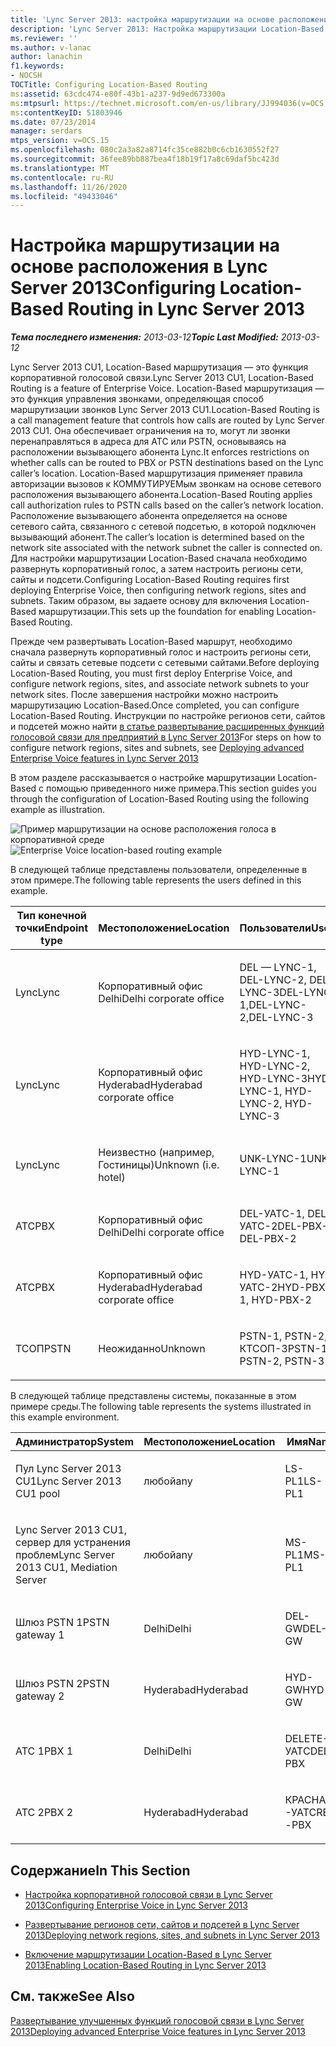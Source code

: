 ```yaml
---
title: 'Lync Server 2013: настройка маршрутизации на основе расположения'
description: 'Lync Server 2013: Настройка маршрутизации Location-Based.'
ms.reviewer: ''
ms.author: v-lanac
author: lanachin
f1.keywords:
- NOCSH
TOCTitle: Configuring Location-Based Routing
ms:assetid: 63cdc474-e80f-43b1-a237-9d9ed673300a
ms:mtpsurl: https://technet.microsoft.com/en-us/library/JJ994036(v=OCS.15)
ms:contentKeyID: 51803946
ms.date: 07/23/2014
manager: serdars
mtps_version: v=OCS.15
ms.openlocfilehash: 080c2a3a82a8714fc35ce882b0c6cb1630552f27
ms.sourcegitcommit: 36fee89bb887bea4f18b19f17a8c69daf5bc423d
ms.translationtype: MT
ms.contentlocale: ru-RU
ms.lasthandoff: 11/26/2020
ms.locfileid: "49433046"
---
```

# <a name="configuring-location-based-routing-in-lync-server-2013"></a><span data-ttu-id="2d46d-103">Настройка маршрутизации на основе расположения в Lync Server 2013</span><span class="sxs-lookup"><span data-stu-id="2d46d-103">Configuring Location-Based Routing in Lync Server 2013</span></span>

<div data-xmlns="http://www.w3.org/1999/xhtml">

<div class="topic" data-xmlns="http://www.w3.org/1999/xhtml" data-msxsl="urn:schemas-microsoft-com:xslt" data-cs="https://msdn.microsoft.com/">

<div data-asp="https://msdn2.microsoft.com/asp">



</div>

<div id="mainSection">

<div id="mainBody"><span data-ttu-id="2d46d-104">

<span> </span></span><span class="sxs-lookup"><span data-stu-id="2d46d-104">

<span> </span></span></span>

<span data-ttu-id="2d46d-105">_**Тема последнего изменения:** 2013-03-12_</span><span class="sxs-lookup"><span data-stu-id="2d46d-105">_**Topic Last Modified:** 2013-03-12_</span></span>

<span data-ttu-id="2d46d-106">Lync Server 2013 CU1, Location-Based маршрутизация — это функция корпоративной голосовой связи.</span><span class="sxs-lookup"><span data-stu-id="2d46d-106">Lync Server 2013 CU1, Location-Based Routing is a feature of Enterprise Voice.</span></span> <span data-ttu-id="2d46d-107">Location-Based маршрутизация — это функция управления звонками, определяющая способ маршрутизации звонков Lync Server 2013 CU1.</span><span class="sxs-lookup"><span data-stu-id="2d46d-107">Location-Based Routing is a call management feature that controls how calls are routed by Lync Server 2013 CU1.</span></span> <span data-ttu-id="2d46d-108">Она обеспечивает ограничения на то, могут ли звонки перенаправляться в адреса для АТС или PSTN, основываясь на расположении вызывающего абонента Lync.</span><span class="sxs-lookup"><span data-stu-id="2d46d-108">It enforces restrictions on whether calls can be routed to PBX or PSTN destinations based on the Lync caller’s location.</span></span> <span data-ttu-id="2d46d-109">Location-Based маршрутизация применяет правила авторизации вызовов к КОММУТИРУЕМым звонкам на основе сетевого расположения вызывающего абонента.</span><span class="sxs-lookup"><span data-stu-id="2d46d-109">Location-Based Routing applies call authorization rules to PSTN calls based on the caller’s network location.</span></span> <span data-ttu-id="2d46d-110">Расположение вызывающего абонента определяется на основе сетевого сайта, связанного с сетевой подсетью, в которой подключен вызывающий абонент.</span><span class="sxs-lookup"><span data-stu-id="2d46d-110">The caller’s location is determined based on the network site associated with the network subnet the caller is connected on.</span></span> <span data-ttu-id="2d46d-111">Для настройки маршрутизации Location-Based сначала необходимо развернуть корпоративный голос, а затем настроить регионы сети, сайты и подсети.</span><span class="sxs-lookup"><span data-stu-id="2d46d-111">Configuring Location-Based Routing requires first deploying Enterprise Voice, then configuring network regions, sites and subnets.</span></span> <span data-ttu-id="2d46d-112">Таким образом, вы задаете основу для включения Location-Based маршрутизации.</span><span class="sxs-lookup"><span data-stu-id="2d46d-112">This sets up the foundation for enabling Location-Based Routing.</span></span>

<span data-ttu-id="2d46d-113">Прежде чем развертывать Location-Based маршрут, необходимо сначала развернуть корпоративный голос и настроить регионы сети, сайты и связать сетевые подсети с сетевыми сайтами.</span><span class="sxs-lookup"><span data-stu-id="2d46d-113">Before deploying Location-Based Routing, you must first deploy Enterprise Voice, and configure network regions, sites, and associate network subnets to your network sites.</span></span> <span data-ttu-id="2d46d-114">После завершения настройки можно настроить маршрутизацию Location-Based.</span><span class="sxs-lookup"><span data-stu-id="2d46d-114">Once completed, you can configure Location-Based Routing.</span></span> <span data-ttu-id="2d46d-115">Инструкции по настройке регионов сети, сайтов и подсетей можно найти [в статье развертывание расширенных функций голосовой связи для предприятий в Lync Server 2013](lync-server-2013-deploying-advanced-enterprise-voice-features.md)</span><span class="sxs-lookup"><span data-stu-id="2d46d-115">For steps on how to configure network regions, sites and subnets, see [Deploying advanced Enterprise Voice features in Lync Server 2013](lync-server-2013-deploying-advanced-enterprise-voice-features.md)</span></span>

<span data-ttu-id="2d46d-116">В этом разделе рассказывается о настройке маршрутизации Location-Based с помощью приведенного ниже примера.</span><span class="sxs-lookup"><span data-stu-id="2d46d-116">This section guides you through the configuration of Location-Based Routing using the following example as illustration.</span></span>

<span data-ttu-id="2d46d-117">![Пример маршрутизации на основе расположения голоса в корпоративной среде](images/JJ994036.b6ef5afc-36ac-406f-8ec2-a87532b20612(OCS.15).png "Пример маршрутизации на основе расположения голоса в корпоративной среде")</span><span class="sxs-lookup"><span data-stu-id="2d46d-117">![Enterprise Voice location-based routing example](images/JJ994036.b6ef5afc-36ac-406f-8ec2-a87532b20612(OCS.15).png "Enterprise Voice location-based routing example")</span></span>

  
<span data-ttu-id="2d46d-118">В следующей таблице представлены пользователи, определенные в этом примере.</span><span class="sxs-lookup"><span data-stu-id="2d46d-118">The following table represents the users defined in this example.</span></span>


<table>
<colgroup>
<col style="width: 33%" />
<col style="width: 33%" />
<col style="width: 33%" />
</colgroup>
<thead>
<tr class="header">
<th><span data-ttu-id="2d46d-119">Тип конечной точки</span><span class="sxs-lookup"><span data-stu-id="2d46d-119">Endpoint type</span></span></th>
<th><span data-ttu-id="2d46d-120">Местоположение</span><span class="sxs-lookup"><span data-stu-id="2d46d-120">Location</span></span></th>
<th><span data-ttu-id="2d46d-121">Пользователи</span><span class="sxs-lookup"><span data-stu-id="2d46d-121">Users</span></span></th>
</tr>
</thead>
<tbody>
<tr class="odd">
<td><p><span data-ttu-id="2d46d-122">Lync</span><span class="sxs-lookup"><span data-stu-id="2d46d-122">Lync</span></span></p></td>
<td><p><span data-ttu-id="2d46d-123">Корпоративный офис Delhi</span><span class="sxs-lookup"><span data-stu-id="2d46d-123">Delhi corporate office</span></span></p></td>
<td><p><span data-ttu-id="2d46d-124">DEL — LYNC-1, DEL-LYNC-2, DEL-LYNC-3</span><span class="sxs-lookup"><span data-stu-id="2d46d-124">DEL-LYNC-1,DEL-LYNC-2,DEL-LYNC-3</span></span></p></td>
</tr>
<tr class="even">
<td><p><span data-ttu-id="2d46d-125">Lync</span><span class="sxs-lookup"><span data-stu-id="2d46d-125">Lync</span></span></p></td>
<td><p><span data-ttu-id="2d46d-126">Корпоративный офис Hyderabad</span><span class="sxs-lookup"><span data-stu-id="2d46d-126">Hyderabad corporate office</span></span></p></td>
<td><p><span data-ttu-id="2d46d-127">HYD-LYNC-1, HYD-LYNC-2, HYD-LYNC-3</span><span class="sxs-lookup"><span data-stu-id="2d46d-127">HYD-LYNC-1, HYD-LYNC-2, HYD-LYNC-3</span></span></p></td>
</tr>
<tr class="odd">
<td><p><span data-ttu-id="2d46d-128">Lync</span><span class="sxs-lookup"><span data-stu-id="2d46d-128">Lync</span></span></p></td>
<td><p><span data-ttu-id="2d46d-129">Неизвестно (например, Гостиницы)</span><span class="sxs-lookup"><span data-stu-id="2d46d-129">Unknown (i.e. hotel)</span></span></p></td>
<td><p><span data-ttu-id="2d46d-130">UNK-LYNC-1</span><span class="sxs-lookup"><span data-stu-id="2d46d-130">UNK-LYNC-1</span></span></p></td>
</tr>
<tr class="even">
<td><p><span data-ttu-id="2d46d-131">АТС</span><span class="sxs-lookup"><span data-stu-id="2d46d-131">PBX</span></span></p></td>
<td><p><span data-ttu-id="2d46d-132">Корпоративный офис Delhi</span><span class="sxs-lookup"><span data-stu-id="2d46d-132">Delhi corporate office</span></span></p></td>
<td><p><span data-ttu-id="2d46d-133">DEL-УАТС-1, DEL-УАТС-2</span><span class="sxs-lookup"><span data-stu-id="2d46d-133">DEL-PBX-1, DEL-PBX-2</span></span></p></td>
</tr>
<tr class="odd">
<td><p><span data-ttu-id="2d46d-134">АТС</span><span class="sxs-lookup"><span data-stu-id="2d46d-134">PBX</span></span></p></td>
<td><p><span data-ttu-id="2d46d-135">Корпоративный офис Hyderabad</span><span class="sxs-lookup"><span data-stu-id="2d46d-135">Hyderabad corporate office</span></span></p></td>
<td><p><span data-ttu-id="2d46d-136">HYD-УАТС-1, HYD-УАТС-2</span><span class="sxs-lookup"><span data-stu-id="2d46d-136">HYD-PBX-1, HYD-PBX-2</span></span></p></td>
</tr>
<tr class="even">
<td><p><span data-ttu-id="2d46d-137">ТСОП</span><span class="sxs-lookup"><span data-stu-id="2d46d-137">PSTN</span></span></p></td>
<td><p><span data-ttu-id="2d46d-138">Неожиданно</span><span class="sxs-lookup"><span data-stu-id="2d46d-138">Unknown</span></span></p></td>
<td><p><span data-ttu-id="2d46d-139">PSTN-1, PSTN-2, КТСОП-3</span><span class="sxs-lookup"><span data-stu-id="2d46d-139">PSTN-1, PSTN-2, PSTN-3</span></span></p></td>
</tr>
</tbody>
</table>

  

<span data-ttu-id="2d46d-140">В следующей таблице представлены системы, показанные в этом примере среды.</span><span class="sxs-lookup"><span data-stu-id="2d46d-140">The following table represents the systems illustrated in this example environment.</span></span>


<table>
<colgroup>
<col style="width: 33%" />
<col style="width: 33%" />
<col style="width: 33%" />
</colgroup>
<thead>
<tr class="header">
<th><span data-ttu-id="2d46d-141">Администратор</span><span class="sxs-lookup"><span data-stu-id="2d46d-141">System</span></span></th>
<th><span data-ttu-id="2d46d-142">Местоположение</span><span class="sxs-lookup"><span data-stu-id="2d46d-142">Location</span></span></th>
<th><span data-ttu-id="2d46d-143">Имя</span><span class="sxs-lookup"><span data-stu-id="2d46d-143">Name</span></span></th>
</tr>
</thead>
<tbody>
<tr class="odd">
<td><p><span data-ttu-id="2d46d-144">Пул Lync Server 2013 CU1</span><span class="sxs-lookup"><span data-stu-id="2d46d-144">Lync Server 2013 CU1 pool</span></span></p></td>
<td><p><span data-ttu-id="2d46d-145">любой</span><span class="sxs-lookup"><span data-stu-id="2d46d-145">any</span></span></p></td>
<td><p><span data-ttu-id="2d46d-146">LS-PL1</span><span class="sxs-lookup"><span data-stu-id="2d46d-146">LS-PL1</span></span></p></td>
</tr>
<tr class="even">
<td><p><span data-ttu-id="2d46d-147">Lync Server 2013 CU1, сервер для устранения проблем</span><span class="sxs-lookup"><span data-stu-id="2d46d-147">Lync Server 2013 CU1, Mediation Server</span></span></p></td>
<td><p><span data-ttu-id="2d46d-148">любой</span><span class="sxs-lookup"><span data-stu-id="2d46d-148">any</span></span></p></td>
<td><p><span data-ttu-id="2d46d-149">MS-PL1</span><span class="sxs-lookup"><span data-stu-id="2d46d-149">MS-PL1</span></span></p></td>
</tr>
<tr class="odd">
<td><p><span data-ttu-id="2d46d-150">Шлюз PSTN 1</span><span class="sxs-lookup"><span data-stu-id="2d46d-150">PSTN gateway 1</span></span></p></td>
<td><p><span data-ttu-id="2d46d-151">Delhi</span><span class="sxs-lookup"><span data-stu-id="2d46d-151">Delhi</span></span></p></td>
<td><p><span data-ttu-id="2d46d-152">DEL-GW</span><span class="sxs-lookup"><span data-stu-id="2d46d-152">DEL-GW</span></span></p></td>
</tr>
<tr class="even">
<td><p><span data-ttu-id="2d46d-153">Шлюз PSTN 2</span><span class="sxs-lookup"><span data-stu-id="2d46d-153">PSTN gateway 2</span></span></p></td>
<td><p><span data-ttu-id="2d46d-154">Hyderabad</span><span class="sxs-lookup"><span data-stu-id="2d46d-154">Hyderabad</span></span></p></td>
<td><p><span data-ttu-id="2d46d-155">HYD-GW</span><span class="sxs-lookup"><span data-stu-id="2d46d-155">HYD-GW</span></span></p></td>
</tr>
<tr class="odd">
<td><p><span data-ttu-id="2d46d-156">АТС 1</span><span class="sxs-lookup"><span data-stu-id="2d46d-156">PBX 1</span></span></p></td>
<td><p><span data-ttu-id="2d46d-157">Delhi</span><span class="sxs-lookup"><span data-stu-id="2d46d-157">Delhi</span></span></p></td>
<td><p><span data-ttu-id="2d46d-158">DELETE-УАТС</span><span class="sxs-lookup"><span data-stu-id="2d46d-158">DEL-PBX</span></span></p></td>
</tr>
<tr class="even">
<td><p><span data-ttu-id="2d46d-159">АТС 2</span><span class="sxs-lookup"><span data-stu-id="2d46d-159">PBX 2</span></span></p></td>
<td><p><span data-ttu-id="2d46d-160">Hyderabad</span><span class="sxs-lookup"><span data-stu-id="2d46d-160">Hyderabad</span></span></p></td>
<td><p><span data-ttu-id="2d46d-161">КРАСНАЯ-УАТС</span><span class="sxs-lookup"><span data-stu-id="2d46d-161">RED-PBX</span></span></p></td>
</tr>
</tbody>
</table>


<div>

## <a name="in-this-section"></a><span data-ttu-id="2d46d-162">Содержание</span><span class="sxs-lookup"><span data-stu-id="2d46d-162">In This Section</span></span>

  - [<span data-ttu-id="2d46d-163">Настройка корпоративной голосовой связи в Lync Server 2013</span><span class="sxs-lookup"><span data-stu-id="2d46d-163">Configuring Enterprise Voice in Lync Server 2013</span></span>](lync-server-2013-configuring-enterprise-voice.md)

  - [<span data-ttu-id="2d46d-164">Развертывание регионов сети, сайтов и подсетей в Lync Server 2013</span><span class="sxs-lookup"><span data-stu-id="2d46d-164">Deploying network regions, sites, and subnets in Lync Server 2013</span></span>](lync-server-2013-deploying-network-regions-sites-and-subnets.md)

  - [<span data-ttu-id="2d46d-165">Включение маршрутизации Location-Based в Lync Server 2013</span><span class="sxs-lookup"><span data-stu-id="2d46d-165">Enabling Location-Based Routing in Lync Server 2013</span></span>](lync-server-2013-enabling-location-based-routing.md)

</div>

<div>

## <a name="see-also"></a><span data-ttu-id="2d46d-166">См. также</span><span class="sxs-lookup"><span data-stu-id="2d46d-166">See Also</span></span>


[<span data-ttu-id="2d46d-167">Развертывание улучшенных функций голосовой связи в Lync Server 2013</span><span class="sxs-lookup"><span data-stu-id="2d46d-167">Deploying advanced Enterprise Voice features in Lync Server 2013</span></span>](lync-server-2013-deploying-advanced-enterprise-voice-features.md)  
  

<span data-ttu-id="2d46d-168"></div>

</div>

<span> </span>

</div>

</div>

</span><span class="sxs-lookup"><span data-stu-id="2d46d-168"></div>

</div>

<span> </span>

</div>

</div>

</span></span></div>

